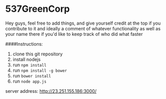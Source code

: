 # 537GreenCorp
Hey guys, feel free to add things, and give yourself credit at the top if you contribute to it
and ideally a comment of whatever functionality as well as your name there if you'd like to keep track of who did what faster


####Instructions:
1. clone this git repository
2. install nodejs
3. run `npm install`
4. run `npm install -g bower`
5. run `bower install`
6. run `node app.js`

server address: http://23.251.155.186:3000/
